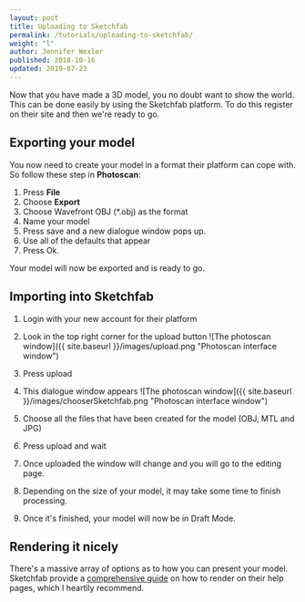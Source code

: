```yaml
---
layout: post
title: Uploading to Sketchfab
permalink: /tutorials/uploading-to-sketchfab/
weight: "l"
author: Jennifer Wexler
published: 2018-10-16
updated: 2019-07-23
---
```


Now that you have made a 3D model, you no doubt want to show the world. This can be done easily by using the Sketchfab platform. To do this register on their site and then we're ready to go.

## Exporting your model

You now need to create your model in a format their platform can cope with. So follow these step in **Photoscan**:

1. Press **File** 
2. Choose **Export** 
3. Choose Wavefront OBJ (*.obj) as the format
4. Name your model 
5. Press save and a new dialogue window pops up.
6. Use all of the defaults that appear
7. Press Ok.

Your model will now be exported and is ready to go.

## Importing into Sketchfab

1. Login with your new account for their platform
2. Look in the top right corner for the upload button
![The photoscan window]({{ site.baseurl }}/images/upload.png "Photoscan interface window")

3. Press upload
4. This dialogue window appears 
![The photoscan window]({{ site.baseurl }}/images/chooserSketchfab.png "Photoscan interface window")

5. Choose all the files that have been created for the model (OBJ, MTL and JPG)
6. Press upload and wait
7. Once uploaded the window will change and you will go to the editing page. 
8. Depending on the size of your model, it may take some time to finish processing. 
9. Once it's finished, your model will now be in Draft Mode.

## Rendering it nicely

There's a massive array of options as to how you can present your model. Sketchfab provide a [comprehensive guide](https://help.sketchfab.com/hc/en-us/categories/200161407-Editing) on how to render on their help pages, which I heartily recommend. 
